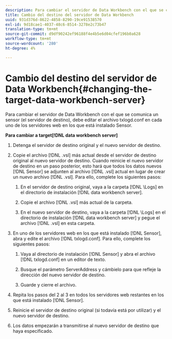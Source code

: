 ```yaml
---
description: Para cambiar el servidor de Data Workbench con el que se comunica un sensor (el servidor de destino), debe editar el archivo txlogd.conf en cada uno de los servidores web en los que está instalado Sensor.
title: Cambio del destino del servidor de Data Workbench
uuid: 931d376d-8622-4858-8290-19ce91538570
exl-id: 9d18cae1-4037-48c6-8514-3278e2c73b47
translation-type: tm+mt
source-git-commit: d9df90242ef96188f4e4b5e6d04cfef196b0a628
workflow-type: tm+mt
source-wordcount: '280'
ht-degree: 4%

---
```


# Cambio del destino del servidor de Data Workbench{#changing-the-target-data-workbench-server}

Para cambiar el servidor de Data Workbench con el que se comunica un sensor (el servidor de destino), debe editar el archivo txlogd.conf en cada uno de los servidores web en los que está instalado Sensor.

**Para cambiar a target[!DNL data workbench server]**

1. Detenga el servidor de destino original y el nuevo servidor de destino.
1. Copie el archivo [!DNL .vsl] más actual desde el servidor de destino original al nuevo servidor de destino. Cuando reinicie el nuevo servidor de destino en un paso posterior, esto hará que todos los datos nuevos [!DNL Sensor] se adjunten al archivo [!DNL .vsl] actual en lugar de crear un nuevo archivo [!DNL .vsl]. Para ello, complete los siguientes pasos:

   1. En el servidor de destino original, vaya a la carpeta [!DNL \Logs] en el directorio de instalación [!DNL data workbench server].

   1. Copie el archivo [!DNL .vsl] más actual de la carpeta.
   1. En el nuevo servidor de destino, vaya a la carpeta [!DNL \Logs] en el directorio de instalación [!DNL data workbench server] y pegue el archivo [!DNL .vsl] en esta carpeta.

1. En uno de los servidores web en los que está instalado [!DNL Sensor], abra y edite el archivo [!DNL txlogd.conf]. Para ello, complete los siguientes pasos:

   1. Vaya al directorio de instalación [!DNL Sensor] y abra el archivo [!DNL txlogd.conf] en un editor de texto.

   1. Busque el parámetro ServerAddress y cámbielo para que refleje la dirección del nuevo servidor de destino.
   1. Guarde y cierre el archivo.

1. Repita los pasos del 2 al 3 en todos los servidores web restantes en los que está instalado [!DNL Sensor].
1. Reinicie el servidor de destino original (si todavía está por utilizar) y el nuevo servidor de destino.
1. Los datos empezarán a transmitirse al nuevo servidor de destino que haya especificado.
